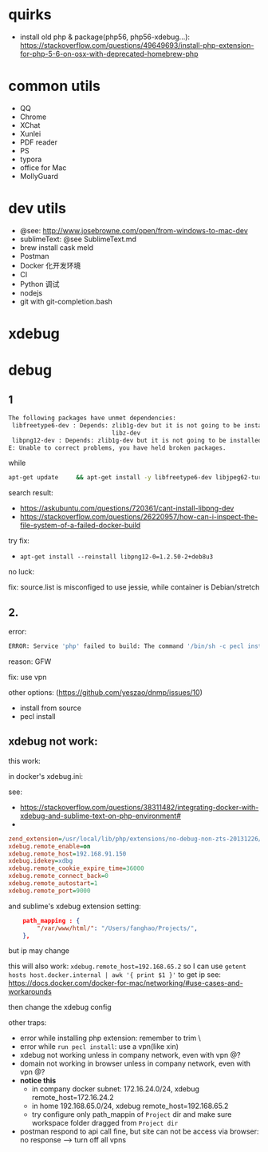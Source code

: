 # quirks
- install old php & package(php56, php56-xdebug...): https://stackoverflow.com/questions/49649693/install-php-extension-for-php-5-6-on-osx-with-deprecated-homebrew-php

# common utils
- QQ
- Chrome
- XChat
- Xunlei
- PDF reader
- PS
- typora
- office for Mac
- MollyGuard

# dev utils
- @see: http://www.josebrowne.com/open/from-windows-to-mac-dev
- sublimeText: @see SublimeText.md
- brew install cask meld
- Postman
- Docker 化开发环境
- CI
- Python 调试
- nodejs
- git with git-completion.bash

# xdebug

# debug

## 1

```sh
The following packages have unmet dependencies:
 libfreetype6-dev : Depends: zlib1g-dev but it is not going to be installed or
                             libz-dev
 libpng12-dev : Depends: zlib1g-dev but it is not going to be installed
E: Unable to correct problems, you have held broken packages.
```

while

```sh
apt-get update     && apt-get install -y libfreetype6-dev libjpeg62-turbo-dev libpng-dev     && docker-php-ext-configure gd --with-freetype-dir=/usr/include/ --with-jpeg-dir=/usr/include/     && docker-php-ext-install gd     && :    && apt-get install -y libicu-dev     && docker-php-ext-install intl     && :    && apt-get install -y libxml2-dev     && apt-get install -y libxslt-dev     && docker-php-ext-install soap     && docker-php-ext-install xsl     && docker-php-ext-install xmlrpc     && docker-php-ext-install wddx     && :    && apt-get install -y libbz2-dev     && docker-php-ext-install bz2     && :    && docker-php-ext-install zip     && docker-php-ext-install pcntl     && docker-php-ext-install pdo_mysql     && docker-php-ext-install mysqli     && docker-php-ext-install mbstring     && docker-php-ext-install exif     && docker-php-ext-install bcmath     && docker-php-ext-install calendar     && docker-php-ext-install sockets     && docker-php-ext-install gettext     && docker-php-ext-install shmop     && docker-php-ext-install sysvmsg     && docker-php-ext-install sysvsem     && docker-php-ext-install sysvshm     && docker-php-ext-install opcache
```

search result: 

- https://askubuntu.com/questions/720361/cant-install-libpng-dev
- https://stackoverflow.com/questions/26220957/how-can-i-inspect-the-file-system-of-a-failed-docker-build

try fix:
- `apt-get install --reinstall libpng12-0=1.2.50-2+deb8u3`

no luck:

fix: source.list is misconfiged to use jessie, while container is Debian/stretch

## 2.

error:

```sh
ERROR: Service 'php' failed to build: The command '/bin/sh -c pecl install redis-3.1.4     && docker-php-ext-enable redis     && :    && pecl install xdebug-2.5.5     && docker-php-ext-enable xdebug     && :    && apt-get install -y libmagickwand-dev     && pecl install imagick-3.4.3     && docker-php-ext-enable imagick     && :    && apt-get install -y libmemcached-dev zlib1g-dev     && pecl install memcached-2.2.0     && docker-php-ext-enable memcached' returned a non-zero code: 1
```

reason: GFW

fix: use vpn

other options: (https://github.com/yeszao/dnmp/issues/10)
- install from source
- pecl install <localPackage>

## xdebug not work:

this work:

in docker's xdebug.ini:

see:
- <https://stackoverflow.com/questions/38311482/integrating-docker-with-xdebug-and-sublime-text-on-php-environment#>
- 

```ini
zend_extension=/usr/local/lib/php/extensions/no-debug-non-zts-20131226/xdebug.so
xdebug.remote_enable=on
xdebug.remote_host=192.168.91.150
xdebug.idekey=xdbg
xdebug.remote_cookie_expire_time=36000
xdebug.remote_connect_back=0
xdebug.remote_autostart=1
xdebug.remote_port=9000
```

and sublime's xdebug extension setting:

```json
    path_mapping : {
        "/var/www/html/": "/Users/fanghao/Projects/",
    },
```

but ip may change

this will also work: `xdebug.remote_host=192.168.65.2`
so I can use `getent hosts host.docker.internal | awk '{ print $1 }'` to get ip
see: <https://docs.docker.com/docker-for-mac/networking/#use-cases-and-workarounds>

then change the xdebug config

other traps: 

- error while installing php extension: remember to trim \
- error while `run pecl install`: use a vpn(like xin)
- xdebug not working unless in company network, even with vpn @?
- domain not working in browser unless in company network, even with vpn @?
- **notice this**
    + in company docker subnet: 172.16.24.0/24, xdebug remote_host=172.16.24.2
    + in home 192.168.65.0/24, xdebug remote_host=192.168.65.2
    + try configure only path_mappin of `Project` dir and make sure workspace folder dragged from `Project dir`
- postman respond to api call fine, but site can not be access via browser: no response --> turn off all vpns